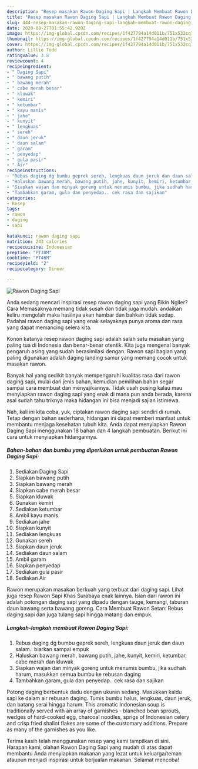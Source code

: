 ```yaml
---
description: "Resep masakan Rawon Daging Sapi | Langkah Membuat Rawon Daging Sapi Yang Menggugah Selera"
title: "Resep masakan Rawon Daging Sapi | Langkah Membuat Rawon Daging Sapi Yang Menggugah Selera"
slug: 444-resep-masakan-rawon-daging-sapi-langkah-membuat-rawon-daging-sapi-yang-menggugah-selera
date: 2020-08-27T01:55:42.920Z
image: https://img-global.cpcdn.com/recipes/1f427794a14d011b/751x532cq70/rawon-daging-sapi-foto-resep-utama.jpg
thumbnail: https://img-global.cpcdn.com/recipes/1f427794a14d011b/751x532cq70/rawon-daging-sapi-foto-resep-utama.jpg
cover: https://img-global.cpcdn.com/recipes/1f427794a14d011b/751x532cq70/rawon-daging-sapi-foto-resep-utama.jpg
author: Lillie Todd
ratingvalue: 3.8
reviewcount: 4
recipeingredient:
- " Daging Sapi"
- " bawang putih"
- " bawang merah"
- " cabe merah besar"
- " kluwak"
- " kemiri"
- " ketumbar"
- " kayu manis"
- " jahe"
- " kunyit"
- " lengkuas"
- " sereh"
- " daun jeruk"
- " daun salam"
- " garam"
- " penyedap"
- " gula pasir"
- " Air"
recipeinstructions:
- "Rebus daging dg bumbu geprek sereh, lengkuas daun jeruk dan daun salam.. biarkan sampai empuk"
- "Haluskan bawang merah, bawang putih, jahe, kunyit, kemiri, ketumbar, cabe merah dan kluwak"
- "Siapkan wajan dan minyak goreng untuk menumis bumbu, jika sudhah harum, masukkan semua bumbu ke rebusan daging"
- "Tambahkan garam, gula dan penyedap.. cek rasa dan sajikan"
categories:
- Resep
tags:
- rawon
- daging
- sapi

katakunci: rawon daging sapi 
nutrition: 243 calories
recipecuisine: Indonesian
preptime: "PT38M"
cooktime: "PT46M"
recipeyield: "2"
recipecategory: Dinner

---
```



![Rawon Daging Sapi](https://img-global.cpcdn.com/recipes/1f427794a14d011b/751x532cq70/rawon-daging-sapi-foto-resep-utama.jpg)

Anda sedang mencari inspirasi resep rawon daging sapi yang Bikin Ngiler? Cara Memasaknya memang tidak susah dan tidak juga mudah. andaikan keliru mengolah maka hasilnya akan hambar dan bahkan tidak sedap. Padahal rawon daging sapi yang enak selayaknya punya aroma dan rasa yang dapat memancing selera kita.

Konon katanya resep rawon daging sapi adalah salah satu masakan yang paling tua di Indonesia dan benar-benar otentik. Kita juga mengenal banyak pengaruh asing yang sudah berasimilasi dengan. Rawon sapi bagian yang paling digunakan adalah daging landing samur yang memang cocok untuk masakan rawon.

Banyak hal yang sedikit banyak mempengaruhi kualitas rasa dari rawon daging sapi, mulai dari jenis bahan, kemudian pemilihan bahan segar sampai cara membuat dan menyajikannya. Tidak usah pusing kalau mau menyiapkan rawon daging sapi yang enak di mana pun anda berada, karena asal sudah tahu triknya maka hidangan ini bisa menjadi sajian istimewa.


Nah, kali ini kita coba, yuk, ciptakan rawon daging sapi sendiri di rumah. Tetap dengan bahan sederhana, hidangan ini dapat memberi manfaat untuk membantu menjaga kesehatan tubuh kita. Anda dapat menyiapkan Rawon Daging Sapi menggunakan 18 bahan dan 4 langkah pembuatan. Berikut ini cara untuk menyiapkan hidangannya.

<!--inarticleads1-->

##### Bahan-bahan dan bumbu yang diperlukan untuk pembuatan Rawon Daging Sapi:

1. Sediakan  Daging Sapi
1. Siapkan  bawang putih
1. Siapkan  bawang merah
1. Siapkan  cabe merah besar
1. Siapkan  kluwak
1. Gunakan  kemiri
1. Sediakan  ketumbar
1. Ambil  kayu manis
1. Sediakan  jahe
1. Siapkan  kunyit
1. Sediakan  lengkuas
1. Gunakan  sereh
1. Siapkan  daun jeruk
1. Sediakan  daun salam
1. Ambil  garam
1. Siapkan  penyedap
1. Sediakan  gula pasir
1. Sediakan  Air


Rawon merupakan masakan berkuah yang terbuat dari daging sapi. Lihat juga resep Rawon Sapi Khas Surabaya enak lainnya. Isian dari rawon ini adalah potongan daging sapi yang dipadu dengan tauge, kemangi, taburan daun bawang serta bawang goreng. Cara Membuat Rawon Setan: Rebus daging sapi dan juga tulang sapi hingga matang dan empuk. 

<!--inarticleads2-->

##### Langkah-langkah membuat Rawon Daging Sapi:

1. Rebus daging dg bumbu geprek sereh, lengkuas daun jeruk dan daun salam.. biarkan sampai empuk
1. Haluskan bawang merah, bawang putih, jahe, kunyit, kemiri, ketumbar, cabe merah dan kluwak
1. Siapkan wajan dan minyak goreng untuk menumis bumbu, jika sudhah harum, masukkan semua bumbu ke rebusan daging
1. Tambahkan garam, gula dan penyedap.. cek rasa dan sajikan


Potong daging berbentuk dadu dengan ukuran sedang. Masukkan kaldu sapi ke dalam air rebusan daging. Tumis bumbu halus, lengkuas, daun jeruk, dan batang serai hingga harum. This aromatic Indonesian soup is traditionally served with an array of garnishes - blanched bean sprouts, wedges of hard-cooked egg, charcoal noodles, sprigs of Indonesian celery and crisp fried shallot flakes are some of the customary additions. Prepare as many of the garnishes as you like. 

Terima kasih telah menggunakan resep yang kami tampilkan di sini. Harapan kami, olahan Rawon Daging Sapi yang mudah di atas dapat membantu Anda menyiapkan makanan yang lezat untuk keluarga/teman ataupun menjadi inspirasi untuk berjualan makanan. Selamat mencoba!
